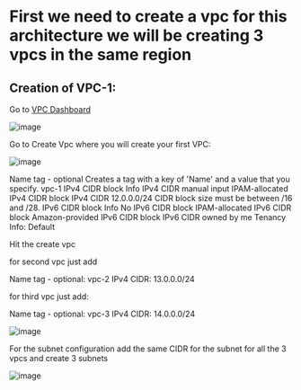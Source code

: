 <h1>First we need to create a vpc for this architecture we will be creating 3 vpcs in the same region</h1>

<h2>Creation of VPC-1: </h2>

Go to <a href="https://us-east-1.console.aws.amazon.com/vpcconsole/home?region=us-east-1#vpcs:">VPC Dashboard</a>

![image](https://github.com/yashdeored/Transit-Gateway-Flow-Analyzer/assets/152061059/eace86e4-44a1-44f4-ab6c-2b72de498016)

Go to Create Vpc where you will create your first VPC:

![image](https://github.com/yashdeored/Transit-Gateway-Flow-Analyzer/assets/152061059/29586baf-8ce0-4fa2-95d6-2c27a1b077e4)

Name tag - optional
Creates a tag with a key of 'Name' and a value that you specify.
vpc-1
IPv4 CIDR block
Info
IPv4 CIDR manual input
IPAM-allocated IPv4 CIDR block
IPv4 CIDR
12.0.0.0/24
CIDR block size must be between /16 and /28.
IPv6 CIDR block
Info
No IPv6 CIDR block
IPAM-allocated IPv6 CIDR block
Amazon-provided IPv6 CIDR block
IPv6 CIDR owned by me
Tenancy Info: Default

Hit the create vpc

for second vpc just add

Name tag - optional: vpc-2
IPv4 CIDR: 13.0.0.0/24

for third vpc just add:

Name tag - optional: vpc-3
IPv4 CIDR: 14.0.0.0/24

![image](https://github.com/yashdeored/Transit-Gateway-Flow-Analyzer/assets/152061059/60ef9480-6c65-49b5-b432-441581357fec)

For the subnet configuration add the same CIDR for the subnet for all the 3 vpcs and create 3 subnets

![image](https://github.com/yashdeored/Transit-Gateway-Flow-Analyzer/assets/152061059/341e525c-98fd-4c2b-8e53-fa9f6cd0c1a3)

